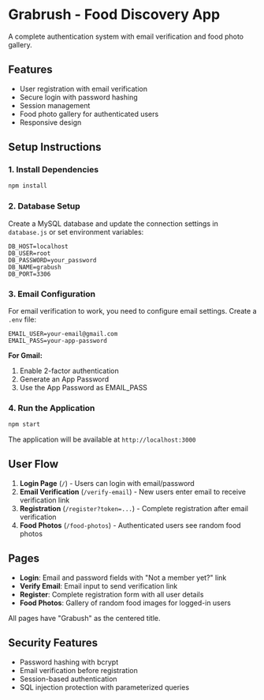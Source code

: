 # Grabrush - Food Discovery App

A complete authentication system with email verification and food photo gallery.

## Features

- User registration with email verification
- Secure login with password hashing
- Session management
- Food photo gallery for authenticated users
- Responsive design

## Setup Instructions

### 1. Install Dependencies
```bash
npm install
```

### 2. Database Setup
Create a MySQL database and update the connection settings in `database.js` or set environment variables:

```env
DB_HOST=localhost
DB_USER=root
DB_PASSWORD=your_password
DB_NAME=grabush
DB_PORT=3306
```

### 3. Email Configuration
For email verification to work, you need to configure email settings. Create a `.env` file:

```env
EMAIL_USER=your-email@gmail.com
EMAIL_PASS=your-app-password
```

**For Gmail:**
1. Enable 2-factor authentication
2. Generate an App Password
3. Use the App Password as EMAIL_PASS

### 4. Run the Application
```bash
npm start
```

The application will be available at `http://localhost:3000`

## User Flow

1. **Login Page** (`/`) - Users can login with email/password
2. **Email Verification** (`/verify-email`) - New users enter email to receive verification link
3. **Registration** (`/register?token=...`) - Complete registration after email verification
4. **Food Photos** (`/food-photos`) - Authenticated users see random food photos

## Pages

- **Login**: Email and password fields with "Not a member yet?" link
- **Verify Email**: Email input to send verification link
- **Register**: Complete registration form with all user details
- **Food Photos**: Gallery of random food images for logged-in users

All pages have "Grabush" as the centered title.

## Security Features

- Password hashing with bcrypt
- Email verification before registration
- Session-based authentication
- SQL injection protection with parameterized queries



